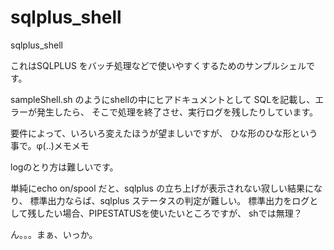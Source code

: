 sqlplus_shell
=============

sqlplus_shell


これはSQLPLUS をバッチ処理などで使いやすくするためのサンプルシェルです。

sampleShell.sh
のようにshellの中にヒアドキュメントとして
SQLを記載し、エラーが発生したら、
そこで処理を終了させ、実行ログを残したりしています。

要件によって、いろいろ変えたほうが望ましいですが、
ひな形のひな形という事で。φ(..)メモメモ


logのとり方は難しいです。

単純にecho on/spool だと、sqlplus の立ち上げが表示されない寂しい結果になり、
標準出力ならば、sqlplus ステータスの判定が難しい。
標準出力をログとして残したい場合、PIPESTATUSを使いたいところですが、
shでは無理？

ん。。。まぁ、いっか。


